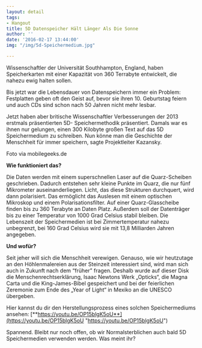 ```yaml
---
layout: detail
tags:
- Hangout
title: 5D Datenspeicher Hält Länger Als Die Sonne
author: ''
date: '2016-02-17 13:44:00'
img: "/img/5d-Speichermedium.jpg"

---
```

Wissenschaftler der Universität Southhampton, England, haben Speicherkarten mit einer Kapazität von 360 Terrabyte entwickelt, die nahezu ewig halten sollen.

Bis jetzt war die Lebensdauer von Datenspeichern immer ein Problem: Festplatten geben oft den Geist auf, bevor sie ihren 10. Geburtstag feiern und auch CDs sind schon nach 50 Jahren nicht mehr lesbar.

Jetzt haben aber britische Wissenschaftler Verbesserungen der 2013 erstmals präsentierten 5D- Speichermethodik präsentiert. Damals war es ihnen nur gelungen, einen 300 Kilobyte großen Text auf das 5D Speichermedium zu schreiben. Nun könne man die Geschichte der Menschheit für immer speichern, sagte Projektleiter Kazansky.

Foto via mobilegeeks.de

**Wie funktioniert das?**

Die Daten werden mit einem superschnellen Laser auf die Quarz-Scheiben geschrieben. Dadurch entstehen sehr kleine Punkte im Quarz, die nur fünf Mikrometer auseinanderliegen. Licht, das diese Strukturen durchquert, wird dann polarisiert. Das ermöglicht das Auslesen mit einem optischen Mikroskop und einem Polarisationsfilter. Auf einer Quarz-Glasscheibe finden bis zu 360 Terabyte an Daten Platz. Außerdem soll der Datenträger bis zu einer Temperatur von 1000 Grad Celsius stabil bleiben. Die Lebenszeit der Speichermedien ist bei Zimmertemperatur nahezu unbegrenzt, bei 160 Grad Celsius wird sie mit 13,8 Milliarden Jahren angegeben.

**Und wofür?**

Seit jeher will sich die Menschheit verewigen. Genauso, wie wir heutzutage an den Höhlenmalereien aus der Steinzeit interessiert sind, wird man sich auch in Zukunft nach dem “früher” fragen. Deshalb wurde auf dieser Disk die Menschenrechtserklärung, Isaac Newtons Werk „Opticks“, die Magna Carta und die King-James-Bibel gespeichert und bei der feierlichen Zeremonie zum Ende des „Year of Light“ in Mexiko an die UNESCO übergeben.

Hier kannst du dir den Herstellungsprozess eines solchen Speichermediums ansehen: [**https://youtu.be/OP15blgK5oU**](https://youtu.be/OP15blgK5oU "https://youtu.be/OP15blgK5oU")

Spannend. Bleibt nur noch offen, ob wir Normalsterblichen auch bald 5D Speichermedien verwenden werden. Was meint ihr?